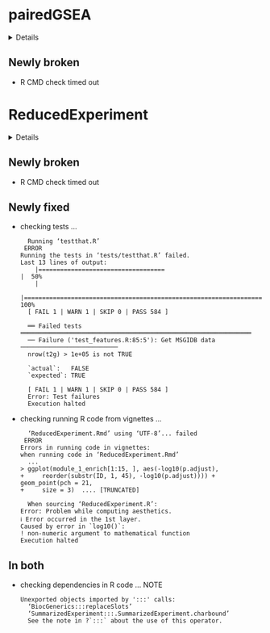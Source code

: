 # pairedGSEA

<details>

* Version: 1.8.0
* GitHub: https://github.com/shdam/pairedGSEA
* Source code: https://github.com/cran/pairedGSEA
* Date/Publication: 2025-04-15
* Number of recursive dependencies: 168

Run `revdepcheck::revdep_details(, "pairedGSEA")` for more info

</details>

## Newly broken

*   R CMD check timed out
    

# ReducedExperiment

<details>

* Version: 0.99.6
* GitHub: https://github.com/jackgisby/ReducedExperiment
* Source code: https://github.com/cran/ReducedExperiment
* Date/Publication: 2025-01-15
* Number of recursive dependencies: 219

Run `revdepcheck::revdep_details(, "ReducedExperiment")` for more info

</details>

## Newly broken

*   R CMD check timed out
    

## Newly fixed

*   checking tests ...
    ```
      Running ‘testthat.R’
     ERROR
    Running the tests in ‘tests/testthat.R’ failed.
    Last 13 lines of output:
        |===================================                                   |  50%
        |                                                                            
        |======================================================================| 100%
      [ FAIL 1 | WARN 1 | SKIP 0 | PASS 584 ]
      
      ══ Failed tests ════════════════════════════════════════════════════════════════
      ── Failure ('test_features.R:85:5'): Get MSGIDB data ───────────────────────────
      nrow(t2g) > 1e+05 is not TRUE
      
      `actual`:   FALSE
      `expected`: TRUE 
      
      [ FAIL 1 | WARN 1 | SKIP 0 | PASS 584 ]
      Error: Test failures
      Execution halted
    ```

*   checking running R code from vignettes ...
    ```
      ‘ReducedExperiment.Rmd’ using ‘UTF-8’... failed
     ERROR
    Errors in running code in vignettes:
    when running code in ‘ReducedExperiment.Rmd’
      ...
    > ggplot(module_1_enrich[1:15, ], aes(-log10(p.adjust), 
    +     reorder(substr(ID, 1, 45), -log10(p.adjust)))) + geom_point(pch = 21, 
    +     size = 3)  .... [TRUNCATED] 
    
      When sourcing ‘ReducedExperiment.R’:
    Error: Problem while computing aesthetics.
    ℹ Error occurred in the 1st layer.
    Caused by error in `log10()`:
    ! non-numeric argument to mathematical function
    Execution halted
    ```

## In both

*   checking dependencies in R code ... NOTE
    ```
    Unexported objects imported by ':::' calls:
      ‘BiocGenerics:::replaceSlots’
      ‘SummarizedExperiment:::.SummarizedExperiment.charbound’
      See the note in ?`:::` about the use of this operator.
    ```

